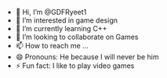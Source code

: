 - 👋 Hi, I’m @GDFRyeet1
- 👀 I’m interested in game design
- 🌱 I’m currently learning C++
- 💞️ I’m looking to collaborate on Games
- 📫 How to reach me ...
- 😄 Pronouns: He because I will never be him
- ⚡ Fun fact: I like to play video games

<!---
GDFRyeet1/GDFRyeet1 is a ✨ special ✨ repository because its `README.md` (this file) appears on your GitHub profile.
You can click the Preview link to take a look at your changes.
--->
